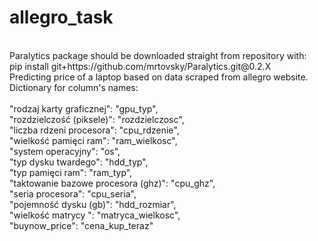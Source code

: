 # allegro_task
<br />
Paralytics package should be downloaded straight from repository with:
<br />
pip install git+https://github.com/mrtovsky/Paralytics.git@0.2.X
<br />
Predicting price of a laptop based on data scraped from allegro website.
<br />
Dictionary for column's names: <br />
<br />
"rodzaj karty graficznej": "gpu_typ", <br />
"rozdzielczość (piksele)": "rozdzielczosc", <br />
"liczba rdzeni procesora": "cpu_rdzenie", <br />
"wielkość pamięci ram": "ram_wielkosc", <br />
"system operacyjny": "os", <br />
"typ dysku twardego": "hdd_typ", <br />
"typ pamięci ram": "ram_typ", <br />
"taktowanie bazowe procesora (ghz)": "cpu_ghz", <br />
 "seria procesora": "cpu_seria", <br />
"pojemność dysku (gb)": "hdd_rozmiar", <br />
 "wielkość matrycy ": "matryca_wielkosc", <br />
"buynow_price": "cena_kup_teraz"